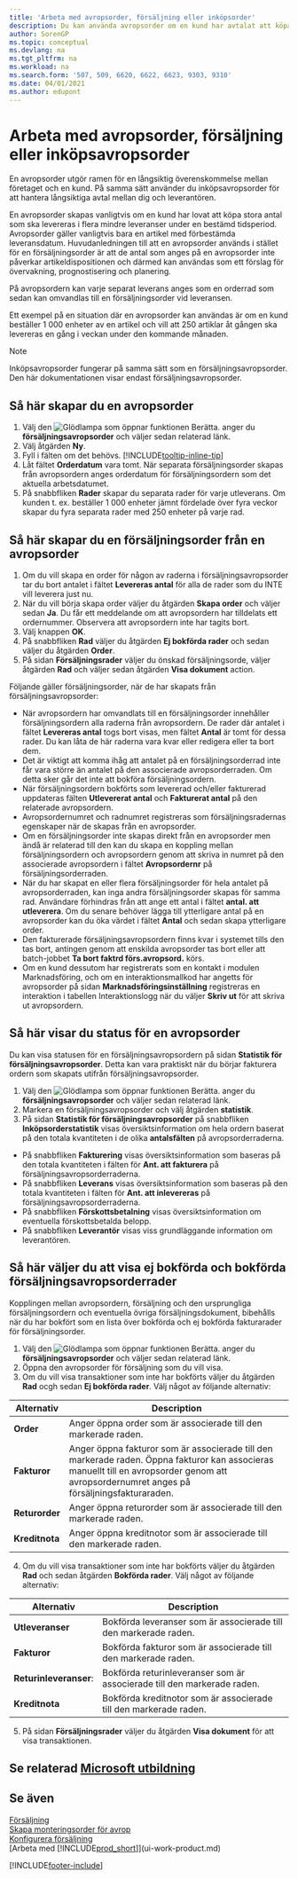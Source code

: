```yaml
---
title: 'Arbeta med avropsorder, försäljning eller inköpsorder'
description: Du kan använda avropsorder om en kund har avtalat att köpa stora antal som ska levereras i flera mindre leveranser under en bestämd tidsperiod. Detsamma gäller för inköp.
author: SorenGP
ms.topic: conceptual
ms.devlang: na
ms.tgt_pltfrm: na
ms.workload: na
ms.search.form: '507, 509, 6620, 6622, 6623, 9303, 9310'
ms.date: 04/01/2021
ms.author: edupont
---
```

# <a name="work-with-blanket-sales-orders-or-blanket-purchase-orders"></a>Arbeta med avropsorder, försäljning eller inköpsavropsorder

En avropsorder utgör ramen för en långsiktig överenskommelse mellan företaget och en kund. På samma sätt använder du inköpsavropsorder för att hantera långsiktiga avtal mellan dig och leverantören.

En avropsorder skapas vanligtvis om en kund har lovat att köpa stora antal som ska levereras i flera mindre leveranser under en bestämd tidsperiod. Avropsorder gäller vanligtvis bara en artikel med förbestämda leveransdatum. Huvudanledningen till att en avropsorder används i stället för en försäljningsorder är att de antal som anges på en avropsorder inte påverkar artikeldispositionen och därmed kan användas som ett förslag för övervakning, prognostisering och planering.

På avropsordern kan varje separat leverans anges som en orderrad som sedan kan omvandlas till en försäljningsorder vid leveransen.

Ett exempel på en situation där en avropsorder kan användas är om en kund beställer 1 000 enheter av en artikel och vill att 250 artiklar åt gången ska levereras en gång i veckan under den kommande månaden.

> [!NOTE]
> Inköpsavropsorder fungerar på samma sätt som en försäljningsavropsorder. Den här dokumentationen visar endast försäljningsavropsorder.

## <a name="to-create-a-blanket-sales-order"></a>Så här skapar du en avropsorder

1. Välj den ![Glödlampa som öppnar funktionen Berätta.](media/ui-search/search_small.png "Berätta för mig vad du vill göra") anger du **försäljningsavropsorder** och väljer sedan relaterad länk.  
2. Välj åtgärden **Ny**.  
3. Fyll i fälten om det behövs. [!INCLUDE[tooltip-inline-tip](includes/tooltip-inline-tip_md.md)]
4. Låt fältet **Orderdatum** vara tomt. När separata försäljningsorder skapas från avropsordern anges orderdatum för försäljningsordern som det aktuella arbetsdatumet.
5. På snabbfliken **Rader** skapar du separata rader för varje utleverans. Om kunden t. ex. beställer 1 000 enheter jämnt fördelade över fyra veckor skapar du fyra separata rader med 250 enheter på varje rad.  

## <a name="to-create-a-sales-order-from-a-blanket-sales-order"></a>Så här skapar du en försäljningsorder från en avropsorder

1. Om du vill skapa en order för någon av raderna i försäljningsavropsorder tar du bort antalet i fältet **Levereras antal** för alla de rader som du INTE vill leverera just nu.  
2. När du vill börja skapa order väljer du åtgärden **Skapa order** och väljer sedan **Ja**. Du får ett meddelande om att avropsordern har tilldelats ett ordernummer. Observera att avropsordern inte har tagits bort.  
3. Välj knappen **OK**.  
4. På snabbfliken **Rad** väljer du åtgärden **Ej bokförda rader** och sedan väljer du åtgärden **Order**.  
5. På sidan **Försäljningsrader** väljer du önskad försäljningsorde, väljer åtgärden **Rad** och väljer sedan åtgärden **Visa dokument** action.  

Följande gäller försäljningsorder, när de har skapats från försäljningsavropsorder:  

- När avropsordern har omvandlats till en försäljningsorder innehåller försäljningsordern alla raderna från avropsordern. De rader där antalet i fältet **Levereras antal** togs bort visas, men fältet **Antal** är tomt för dessa rader. Du kan låta de här raderna vara kvar eller redigera eller ta bort dem.  
- Det är viktigt att komma ihåg att antalet på en försäljningsorderrad inte får vara större än antalet på den associerade avropsorderraden. Om detta sker går det inte att bokföra försäljningsordern.  
- När försäljningsordern bokförts som levererad och/eller fakturerad uppdateras fälten **Utlevererat antal** och **Fakturerat antal** på den relaterade avropsordern.  
- Avropsordernumret och radnumret registreras som försäljningsradernas egenskaper när de skapas från en avropsorder.  
- Om en försäljningsorder inte skapas direkt från en avropsorder men ändå är relaterad till den kan du skapa en koppling mellan försäljningsordern och avropsordern genom att skriva in numret på den associerade avropsordern i fältet **Avropsordernr** på försäljningsorderraden.  
- När du har skapat en eller flera försäljningsorder för hela antalet på avropsorderraden, kan inga andra försäljningsorder skapas för samma rad. Användare förhindras från att ange ett antal i fältet **antal. att utleverera**. Om du senare behöver lägga till ytterligare antal på en avropsorder kan du öka värdet i fältet **Antal** och sedan skapa ytterligare order.  
- Den fakturerade försäljningsavropsordern finns kvar i systemet tills den tas bort, antingen genom att enskilda avropsorder tas bort eller att batch-jobbet **Ta bort faktrd förs.avropsord.** körs.  
- Om en kund dessutom har registrerats som en kontakt i modulen Marknadsföring, och om en interaktionsmallkod har angetts för avropsorder på sidan **Marknadsföringsinställning** registreras en interaktion i tabellen Interaktionslogg när du väljer **Skriv ut** för att skriva ut avropsordern.

## <a name="to-view-the-status-of-a-blanket-sales-order"></a>Så här visar du status för en avropsorder

Du kan visa statusen för en försäljningsavropsordern på sidan **Statistik för försäljningsavropsorder**. Detta kan vara praktiskt när du börjar fakturera ordern som skapats utifrån försäljningsavropsorder.  

1.  Välj den ![Glödlampa som öppnar funktionen Berätta.](media/ui-search/search_small.png "Berätta för mig vad du vill göra") anger du **försäljningsavropsorder** och väljer sedan relaterad länk.  
2.  Markera en försäljningsavropsorder och välj åtgärden **statistik**.  
3.  På sidan **Statistik för försäljningsavropsorder** på snabbfliken **Inköpsorderstatistik** visas översiktsinformation om hela ordern baserat på den totala kvantiteten i de olika **antalsfälten** på avropsorderraderna.  

- På snabbfliken **Fakturering** visas översiktsinformation som baseras på den totala kvantiteten i fälten för **Ant. att fakturera** på försäljningsavropsorderraderna.  
- På snabbfliken **Leverans** visas översiktsinformation som baseras på den totala kvantiteten i fälten för **Ant. att inlevereras** på försäljningsavropsorderraderna.  
- På snabbfliken **Förskottsbetalning** visas översiktsinformation om eventuella förskottsbetalda belopp.  
- På snabbfliken **Leverantör** visas viss grundläggande information om leverantören.

## <a name="to-view-unposted-and-posted-blanket-sales-order-lines"></a>Så här väljer du att visa ej bokförda och bokförda försäljningsavropsorderrader

Kopplingen mellan avropsordern, försäljning och den ursprungliga försäljningsordern och eventuella övriga försäljningsdokument, bibehålls när du har bokfört som en lista över bokförda och ej bokförda fakturarader för försäljningsorder.  

1. Välj den ![Glödlampa som öppnar funktionen Berätta.](media/ui-search/search_small.png "Berätta för mig vad du vill göra") anger du **försäljningsavropsorder** och väljer sedan relaterad länk.
2. Öppna den avropsorder för försäljning som du vill visa.
3. Om du vill visa transaktioner som inte har bokförts väljer du åtgärden **Rad** ocgh sedan **Ej bokförda rader**. Välj något av följande alternativ:  

|Alternativ|Description|
|--|--|
|**Order**|Anger öppna order som är associerade till den markerade raden.|
|**Fakturor**|Anger öppna fakturor som är associerade till den markerade raden. Öppna fakturor kan associeras manuellt till en avropsorder genom att avropsordernumret anges på försäljningsfakturaraden.|
|**Returorder**|Anger öppna returorder som är associerade till den markerade raden.|
|**Kreditnota**|Anger öppna kreditnotor som är associerade till den markerade raden.|

4. Om du vill visa transaktioner som inte har bokförts väljer du åtgärden **Rad** och sedan åtgärden **Bokförda rader**. Välj något av följande alternativ:  

|Alternativ|Description|
|---|----|
|**Utleveranser**|Bokförda leveranser som är associerade till den markerade raden.|
|**Fakturor**|Bokförda fakturor som är associerade till den markerade raden.|
|**Returinleveranser**:|Bokförda returinleveranser som är associerade till den markerade raden.|
|**Kreditnota**|Bokförda kreditnotor som är associerade till den markerade raden.|

5. På sidan **Försäljningsrader** väljer du åtgärden **Visa dokument** för att visa transaktionen.

## <a name="see-related-microsoft-training"></a>Se relaterad [Microsoft utbildning](/training/modules/create-sales-documents-dynamics-365-business-central/)

## <a name="see-also"></a>Se även

[Försäljning](sales-manage-sales.md)  
[Skapa monteringsorder för avrop](assembly-how-to-create-blanket-assembly-orders.md)  
[Konfigurera försäljning](sales-setup-sales.md)  
[Arbeta med [!INCLUDE[prod_short](includes/prod_short.md)]](ui-work-product.md)


[!INCLUDE[footer-include](includes/footer-banner.md)]
